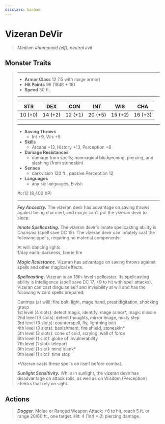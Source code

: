 ```yaml
---
cssclass: kanban
---
```


# Vizeran DeVir
>*Medium #humanoid (elf), neutral evil*
## Monster Traits
>___
>- **Armor Class** 12 (15 with mage armor)
>- **Hit Points** 99 (18d8 + 18)
>- **Speed** 30 ft.
>___
>|STR|DEX|CON|INT|WIS|CHA|
>|:---:|:---:|:---:|:---:|:---:|:---:|
>|10 (+0)|14 (+2)|12 (+1)|20 (+5)|15 (+2)|16 (+3)|
>___
>- **Saving Throws**
>	 - Int +9, Wis +6
>- **Skills**
>	 - Arcana +13, History +13, Perception +6
>- **Damage Resistances**
>	 - damage from spells; nonmagical bludgeoning, piercing, and slashing (from stoneskin)
>- **Senses**
>	 - darkvision 120 ft., passive Perception 12
>- **Languages**
>	 - any six languages, Elvish
>
> #cr12 (8,400 XP)
>___
>***Fey Ancestry.*** The vizeran devir has advantage on saving throws against being charmed, and magic can't put the vizeran devir to sleep.  
>
>***Innate Spellcasting.*** The vizeran devir's innate spellcasting ability is Charisma (spell save DC 15). The vizeran devir can innately cast the following spells, requiring no material components:  
>
>At will: dancing lights  
>1/day each: darkness, faerie fire  
>
>
>***Magic Resistance.*** Vizeran has advantage on saving throws against spells and other magical effects.  
>
>***Spellcasting.*** Vizeran is an 18th-level spellcaster. Its spellcasting ability is Intelligence (spell save DC 17, +9 to hit with spell attacks). Vizeran can cast disguise self and invisibility at will and has the following wizard spells prepared:  
>
>Cantrips (at will): fire bolt, light, mage hand, prestidigitation, shocking grasp  
>1st level (4 slots): detect magic, identify, mage armor*, magic missile  
>2nd level (3 slots): detect thoughts, mirror image, misty step  
>3rd level (3 slots): counterspell, fly, lightning bolt  
>4th level (3 slots): banishment, fire shield, stoneskin*  
>5th level (3 slots): cone of cold, scrying, wall of force  
>6th level (1 slot): globe of invulnerability  
>7th level (1 slot): teleport  
>8th level (1 slot): mind blank*  
>9th level (1 slot): time stop  
>
>*Vizeran casts these spells on itself before combat.  
>
>***Sunlight Sensitivity.*** While in sunlight, the vizeran devir has disadvantage on attack rolls, as well as on Wisdom (Perception) checks that rely on sight.  
>
## Actions
>***Dagger.*** Melee  or Ranged Weapon Attack: +6 to hit, reach 5 ft. or range 20/60 ft., one target. Hit: 4 (1d4 + 2) piercing damage.